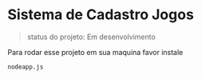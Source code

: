 <h1> Sistema de Cadastro Jogos </h1>

> status do projeto: Em desenvolvimento

Para rodar esse projeto em sua maquina favor instale

```
nodeapp.js
```
